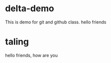 # delta-demo
This is demo for git and github class.
hello friends
# taling
hello friends, how are you
